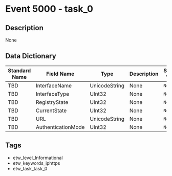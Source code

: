 # Event 5000 - task_0

## Description
None

## Data Dictionary
|Standard Name|Field Name|Type|Description|Sample Value|
|---|---|---|---|---|
|TBD|InterfaceName|UnicodeString|None|`None`|
|TBD|InterfaceType|UInt32|None|`None`|
|TBD|RegistryState|UInt32|None|`None`|
|TBD|CurrentState|UInt32|None|`None`|
|TBD|URL|UnicodeString|None|`None`|
|TBD|AuthenticationMode|UInt32|None|`None`|

## Tags
* etw_level_Informational
* etw_keywords_iphttps
* etw_task_task_0